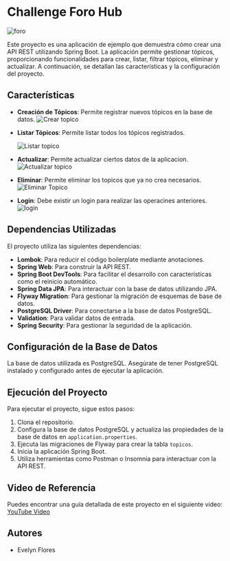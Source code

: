 # Challenge Foro Hub

![foro](https://github.com/user-attachments/assets/08141ea8-829d-4ca9-b880-5702cbdcbf7f)

Este proyecto es una aplicación de ejemplo que demuestra cómo crear una API REST utilizando Spring Boot. La aplicación permite gestionar tópicos, proporcionando funcionalidades para crear, listar, filtrar tópicos, eliminar y actualizar. A continuación, se detallan las características y la configuración del proyecto.

## Características

- **Creación de Tópicos**: Permite registrar nuevos tópicos en la base de datos.
  ![Crear topico](https://github.com/user-attachments/assets/4abe13a8-1b32-4ba0-aabb-9e87678357cf)

- **Listar Tópicos**: Permite listar todos los tópicos registrados.

  ![Listar topico](https://github.com/user-attachments/assets/da5b8429-43fb-4edc-853c-b03316400470)

- **Actualizar**: Permite actualizar ciertos datos de la aplicacion.
  ![Actualizar topico](https://github.com/user-attachments/assets/be6377cf-2025-4eb5-be95-afee8b43accc)

- **Eliminar**: Permite eliminar los topicos que ya no crea necesarios.
  ![Eliminar Topico](https://github.com/user-attachments/assets/29360944-0246-4554-95ba-d1294e791a2f)
  
- **Login**: Debe existir un login para realizar las operacines anteriores.
  ![login](https://github.com/user-attachments/assets/aa17945a-f175-4fd7-84a3-67ba435d53b2)

## Dependencias Utilizadas

El proyecto utiliza las siguientes dependencias:

- **Lombok**: Para reducir el código boilerplate mediante anotaciones.
- **Spring Web**: Para construir la API REST.
- **Spring Boot DevTools**: Para facilitar el desarrollo con características como el reinicio automático.
- **Spring Data JPA**: Para interactuar con la base de datos utilizando JPA.
- **Flyway Migration**: Para gestionar la migración de esquemas de base de datos.
- **PostgreSQL Driver**: Para conectarse a la base de datos PostgreSQL.
- **Validation**: Para validar datos de entrada.
- **Spring Security**: Para gestionar la seguridad de la aplicación.

## Configuración de la Base de Datos

La base de datos utilizada es PostgreSQL. Asegúrate de tener PostgreSQL instalado y configurado antes de ejecutar la aplicación.

## Ejecución del Proyecto

Para ejecutar el proyecto, sigue estos pasos:

1. Clona el repositorio.
2. Configura la base de datos PostgreSQL y actualiza las propiedades de la base de datos en `application.properties`.
3. Ejecuta las migraciones de Flyway para crear la tabla `topicos`.
4. Inicia la aplicación Spring Boot.
5. Utiliza herramientas como Postman o Insomnia para interactuar con la API REST.

## Video de Referencia

Puedes encontrar una guía detallada de este proyecto en el siguiente video: [YouTube Video](https://youtu.be/DGNMPo29lzA?si=E9pXU25iLRif36Y_)

## Autores

- Evelyn Flores

